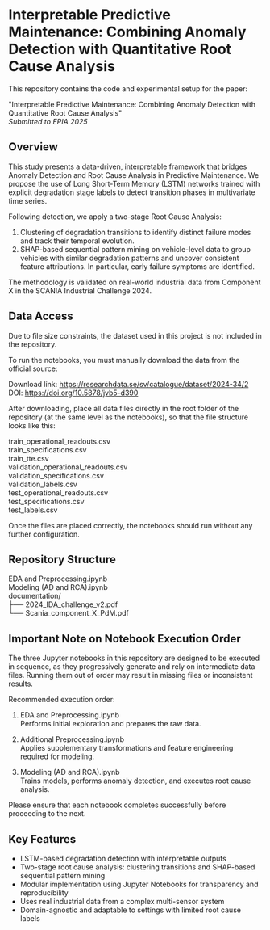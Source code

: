 # Interpretable Predictive Maintenance: Combining Anomaly Detection with Quantitative Root Cause Analysis

This repository contains the code and experimental setup for the paper:

"Interpretable Predictive Maintenance: Combining Anomaly Detection with Quantitative Root Cause Analysis"  
_Submitted to EPIA 2025_

## Overview

This study presents a data-driven, interpretable framework that bridges Anomaly Detection and Root Cause Analysis in Predictive Maintenance. We propose the use of Long Short-Term Memory (LSTM) networks trained with explicit degradation stage labels to detect transition phases in multivariate time series.

Following detection, we apply a two-stage Root Cause Analysis:

1. Clustering of degradation transitions to identify distinct failure modes and track their temporal evolution.
2. SHAP-based sequential pattern mining on vehicle-level data to group vehicles with similar degradation patterns and uncover consistent feature attributions. In particular, early failure symptoms are identified.

The methodology is validated on real-world industrial data from Component X in the SCANIA Industrial Challenge 2024.

## Data Access

Due to file size constraints, the dataset used in this project is not included in the repository.

To run the notebooks, you must manually download the data from the official source:

Download link: https://researchdata.se/sv/catalogue/dataset/2024-34/2  
DOI: https://doi.org/10.5878/jvb5-d390

After downloading, place all data files directly in the root folder of the repository (at the same level as the notebooks), so that the file structure looks like this:

train_operational_readouts.csv  
train_specifications.csv  
train_tte.csv  
validation_operational_readouts.csv  
validation_specifications.csv  
validation_labels.csv  
test_operational_readouts.csv  
test_specifications.csv  
test_labels.csv

Once the files are placed correctly, the notebooks should run without any further configuration.

## Repository Structure

EDA and Preprocessing.ipynb  
Modeling (AD and RCA).ipynb  
documentation/  
├── 2024_IDA_challenge_v2.pdf  
└── Scania_component_X_PdM.pdf

## Important Note on Notebook Execution Order

The three Jupyter notebooks in this repository are designed to be executed in sequence, as they progressively generate and rely on intermediate data files. Running them out of order may result in missing files or inconsistent results.

Recommended execution order:

1. EDA and Preprocessing.ipynb  
   Performs initial exploration and prepares the raw data.

2. Additional Preprocessing.ipynb  
   Applies supplementary transformations and feature engineering required for modeling.

3. Modeling (AD and RCA).ipynb  
   Trains models, performs anomaly detection, and executes root cause analysis.

Please ensure that each notebook completes successfully before proceeding to the next.

## Key Features

- LSTM-based degradation detection with interpretable outputs  
- Two-stage root cause analysis: clustering transitions and SHAP-based sequential pattern mining  
- Modular implementation using Jupyter Notebooks for transparency and reproducibility  
- Uses real industrial data from a complex multi-sensor system  
- Domain-agnostic and adaptable to settings with limited root cause labels
